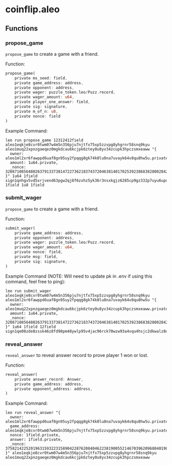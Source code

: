 # coinflip.aleo
## Functions

### propose_game

`propose_game` to create a game with a friend.

Function:
```rust
propose_game(
    private ms_seed: field,
    private game_address: address,
    private opponent: address,
    private wager: puzzle_token.leo/Puzz.record,
    private wager_amount: u64,
    private player_one_answer: field,
    private sig: signature,
    private m_of_n: u8,
    private nonce: field
)
```

Example Command:
```
leo run propose_game 12312412field aleo1eqkje8cvr0twm07w4m5n356pju7njtfx75xp5zzvpg8yhgrnr58snq9kyu aleo1muq22xpnzgaeqez0mgkdcau6kcjpk6ztey0u8yv34zcupk3hpczsmxeaww "{
  owner: aleo1ml2xr6fawppd6uaf8gn95uy2fpqqg8gk74k0lu8na7uvayk64v8qu8hw5u.private,
  amount: 1u64.private,
  _nonce: 3208710856480263791337381472273621837437204638140170253923868382800284202059group.public
}" 1u64 1field sign1qnhgv5vd5xrjvend63pgw2qj8f6zxhz5yk36r3nsxkgjz6285cp9gz332p7uyu6upujg0f4qf4cyqqamp5hh6kfg2nxhyfkk3lkrvpxlam644zwcpzuhnjsc08k76c40xc23gzdpsx8fkzgz6c02qs89q93j76sqw5svpfpe4yqtpa9g6zwsqs6y3r5pfamwk89hjveu44mqzxzltvg 1field 1u8 1field
```

### submit_wager

`propose_game` to create a game with a friend.

Function:
```rust
submit_wager(
    private game_address: address,
    private opponent: address,
    private wager: puzzle_token.leo/Puzz.record,
    private wager_amount: u64,
    private nonce: field,
    private msg: field,
    private sig: signature,
)
```

Example Command (NOTE: Will need to update pk in .env if using this command, feel free to ping):

```
leo run submit_wager aleo1eqkje8cvr0twm07w4m5n356pju7njtfx75xp5zzvpg8yhgrnr58snq9kyu aleo1ml2xr6fawppd6uaf8gn95uy2fpqqg8gk74k0lu8na7uvayk64v8qu8hw5u "{
  owner: aleo1muq22xpnzgaeqez0mgkdcau6kcjpk6ztey0u8yv34zcupk3hpczsmxeaww.private,
  amount: 1u64.private,
  _nonce: 3208710856480263791337381472273621837437204638140170253923868382800284202059group.public
}" 1u64 1field 12field sign1qe08zde8zssk46z8fd98pm48ywlp95v4jac96rck70wzw93a4vqu4hsjc2dkwalz8dh9gq5j8v50zwv5zaws70zg5g43snqwzsnkcqxlam644zwcpzuhnjsc08k76c40xc23gzdpsx8fkzgz6c02qs89q93j76sqw5svpfpe4yqtpa9g6zwsqs6y3r5pfamwk89hjveu44mqzfrne9w
```

### reveal_answer

`reveal_answer` to reveal answer record to prove player 1 won or lost.

Function:
```rust
reveal_answer(
    private answer_record: Answer,
    private game_address: address,
    private opponent_address: address,
)
```

Example Command:


```
leo run reveal_answer "{
  owner: aleo1ml2xr6fawppd6uaf8gn95uy2fpqqg8gk74k0lu8na7uvayk64v8qu8hw5u.private,
  game_address: aleo1eqkje8cvr0twm07w4m5n356pju7njtfx75xp5zzvpg8yhgrnr58snq9kyu.private,
  nonce: 1field.private,
  answer: 1field.private,
  _nonce: 3758214225201963159322315890422876208404622381900552146703962096804019801163group.public
}" aleo1eqkje8cvr0twm07w4m5n356pju7njtfx75xp5zzvpg8yhgrnr58snq9kyu aleo1muq22xpnzgaeqez0mgkdcau6kcjpk6ztey0u8yv34zcupk3hpczsmxeaww
```
